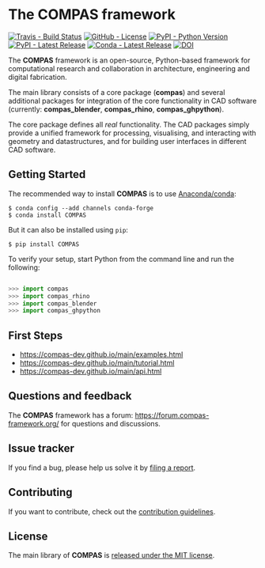 # The COMPAS framework

[![Travis - Build Status](https://travis-ci.com/compas-dev/compas.svg?branch=master)](https://travis-ci.com/compas-dev/compas)
[![GitHub - License](https://img.shields.io/github/license/compas-dev/compas.svg)](https://github.com/compas-dev/compas)
[![PyPI - Python Version](https://img.shields.io/pypi/pyversions/COMPAS.svg)](https://pypi.python.org/project/COMPAS)
[![PyPI - Latest Release](https://img.shields.io/pypi/v/COMPAS.svg)](https://pypi.python.org/project/COMPAS)
[![Conda - Latest Release](https://anaconda.org/conda-forge/compas/badges/version.svg)](https://anaconda.org/conda-forge/compas)
[![DOI](https://zenodo.org/badge/104857648.svg)](https://zenodo.org/badge/latestdoi/104857648)

The **COMPAS** framework is an open-source, Python-based framework for computational research and collaboration in architecture, engineering and digital fabrication.

The main library consists of a core package (**compas**) and several additional
packages for integration of the core functionality in CAD software (currently: **compas_blender**, **compas_rhino**, **compas_ghpython**).

The core package defines all *real* functionality.
The CAD packages simply provide a unified framework for processing, visualising, and interacting with geometry and datastructures, and for building user interfaces in different CAD software.


## Getting Started

The recommended way to install **COMPAS** is to use [Anaconda/conda](https://conda.io/docs/):

    $ conda config --add channels conda-forge
    $ conda install COMPAS

But it can also be installed using `pip`:

    $ pip install COMPAS

To verify your setup, start Python from the command line and run the following:

```python

>>> import compas
>>> import compas_rhino
>>> import compas_blender
>>> import compas_ghpython

```

## First Steps

* https://compas-dev.github.io/main/examples.html
* https://compas-dev.github.io/main/tutorial.html
* https://compas-dev.github.io/main/api.html


## Questions and feedback

The **COMPAS** framework has a forum: https://forum.compas-framework.org/
for questions and discussions.


## Issue tracker

If you find a bug, please help us solve it by [filing a report](https://github.com/compas-dev/compas/issues).


## Contributing

If you want to contribute, check out the [contribution guidelines](https://compas-dev.github.io/main/contributions.html).


## License

The main library of **COMPAS** is [released under the MIT license](https://compas-dev.github.io/main/license.html).
